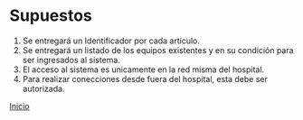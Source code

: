 # Supuestos

1. Se entregará un Identificador por cada artículo.
2. Se entregará un listado de los equipos existentes y en su condición para ser ingresados al sistema.
3. El acceso al sistema es unicamente en la red misma del hospital.
4. Para realizar conecciones desde fuera del hospital, esta debe ser autorizada.

[Inicio](../README.md)
